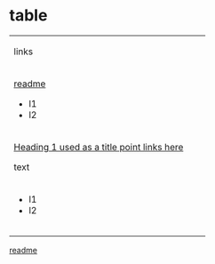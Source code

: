 # table

<table isTableHeaderOn="true" selectedColumns="" selectedRows="" selectedTable="false">
  <tr>
    <td selected="false" align="left">
      <p>links</p>
    </td>
    <td selected="false" align="left">
    </td>
    <td selected="false" align="left">
    </td>
  </tr>
  <tr>
    <td selected="false" align="left">
      <p><a href="./README.md">readme</a></p>
      <ul>
      <li>l1</li>
      <li>l2</li>
      </ul>
    </td>
    <td selected="false" align="left">
    </td>
    <td selected="false" align="left">
    </td>
  </tr>
  <tr>
    <td selected="false" align="left">
      <p><a href="">Heading 1 used as a title point links here</a></p>
      <p>text</p>
    </td>
    <td selected="false" align="left">
    </td>
    <td selected="false" align="left">
    </td>
  </tr>
  <tr>
    <td selected="false" align="left">
      <ul>
      <li>l1</li>
      <li>l2</li>
      </ul>
      <p><img src="https://archbee-image-uploads-qa.s3.amazonaws.com/BbT7KQqqvz3LSYn2rwmao/nitf2mDRX0zIo1URGkMWW_image.png" alt=""></p>
    </td>
    <td selected="false" align="left">
    </td>
    <td selected="false" align="left">
    </td>
  </tr>
</table>

[readme](./README.md)

